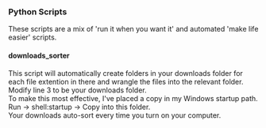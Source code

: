### Python Scripts    
These scripts are a mix of 'run it when you want it' and automated 'make life easier' scripts.    

#### downloads_sorter
This script will automatically create folders in your downloads folder for each file extention in there and wrangle the files into the relevant folder.    
Modify line 3 to be your downloads folder.    
To make this most effective, I've placed a copy in my Windows startup path. Run -> shell:startup -> Copy into this folder.     
Your downloads auto-sort every time you turn on your computer.
